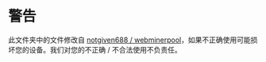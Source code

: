 # 警告

此文件夹中的文件修改自 [notgiven688 / webminerpool](https://github.com/notgiven688/webminerpool)，如果不正确使用可能损坏您的设备。我们对您的不正确 / 不合法使用不负责任。

